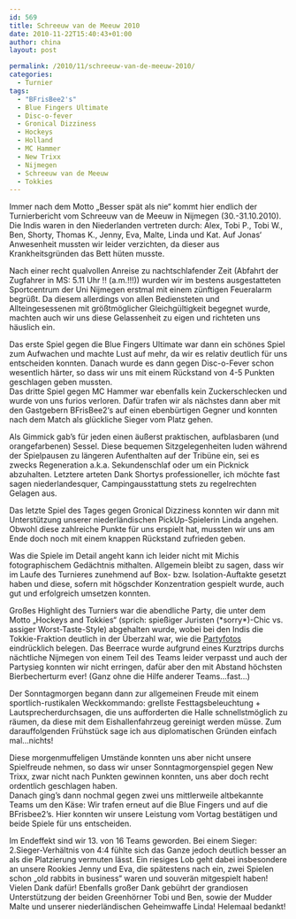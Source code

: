 ```yaml
---
id: 569
title: Schreeuw van de Meeuw 2010
date: 2010-11-22T15:40:43+01:00
author: china
layout: post

permalink: /2010/11/schreeuw-van-de-meeuw-2010/
categories:
  - Turnier
tags:
  - "BFrisBee2's"
  - Blue Fingers Ultimate
  - Disc-o-fever
  - Gronical Dizziness
  - Hockeys
  - Holland
  - MC Hammer
  - New Trixx
  - Nijmegen
  - Schreeuw van de Meeuw
  - Tokkies
---
```

Immer nach dem Motto &#8222;Besser spät als nie&#8220; kommt hier endlich der Turnierbericht vom Schreeuw van de Meeuw in Nijmegen (30.-31.10.2010). Die Indis waren in den Niederlanden vertreten durch: Alex, Tobi P., Tobi W., Ben, Shorty, Thomas K., Jenny, Eva, Malte, Linda und Kat. Auf Jonas‘ Anwesenheit mussten wir leider verzichten, da dieser aus Krankheitsgründen das Bett hüten musste.

Nach einer recht qualvollen Anreise zu nachtschlafender Zeit (Abfahrt der Zugfahrer in MS: 5.11 Uhr !! (a.m.!!!)) wurden wir im bestens ausgestatteten Sportcentrum der Uni Nijmegen erstmal mit einem zünftigen Feueralarm begrüßt. Da diesem allerdings von allen Bediensteten und Allteingesessenen mit größtmöglicher Gleichgültigkeit begegnet wurde, machten auch wir uns diese Gelassenheit zu eigen und richteten uns häuslich ein.

Das erste Spiel gegen die Blue Fingers Ultimate war dann ein schönes Spiel zum Aufwachen und machte Lust auf mehr, da wir es relativ deutlich für uns entscheiden konnten. Danach wurde es dann gegen Disc-o-Fever schon wesentlich härter, so dass wir uns mit einem Rückstand von 4-5 Punkten geschlagen geben mussten.  
Das dritte Spiel gegen MC Hammer war ebenfalls kein Zuckerschlecken und wurde von uns furios verloren. Dafür trafen wir als nächstes dann aber mit den Gastgebern BFrisBee2‘s auf einen ebenbürtigen Gegner und konnten nach dem Match als glückliche Sieger vom Platz gehen.<!--more-->

Als Gimmick gab’s für jeden einen äußerst praktischen, aufblasbaren (und orangefarbenen) Sessel. Diese bequemen Sitzgelegenheiten luden während der Spielpausen zu längeren Aufenthalten auf der Tribüne ein, sei es zwecks Regeneration a.k.a. Sekundenschlaf oder um ein Picknick abzuhalten. Letztere arteten Dank Shortys professioneller, ich möchte fast sagen niederlandesquer, Campingausstattung stets zu regelrechten Gelagen aus.

Das letzte Spiel des Tages gegen Gronical Dizziness konnten wir dann mit Unterstützung unserer niederländischen PickUp-Spielerin Linda angehen. Obwohl diese zahlreiche Punkte für uns erspielt hat, mussten wir uns am Ende doch noch mit einem knappen Rückstand zufrieden geben.

Was die Spiele im Detail angeht kann ich leider nicht mit Michis fotographischem Gedächtnis mithalten. Allgemein bleibt zu sagen, dass wir im Laufe des Turnieres zunehmend auf Box- bzw. Isolation-Auftakte gesetzt haben und diese, sofern mit högschder Konzentration gespielt wurde, auch gut und erfolgreich umsetzen konnten.

Großes Highlight des Turniers war die abendliche Party, die unter dem Motto „Hockeys and Tokkies“ (sprich: spießiger Juristen (\*sorry\*)-Chic vs. assiger Worst-Taste-Style) abgehalten wurde, wobei bei den Indis die Tokkie-Fraktion deutlich in der Überzahl war, wie die [Partyfotos](/nggallery/page-249/album-6/gallery-28/) eindrücklich belegen. Das Beerrace wurde aufgrund eines Kurztrips durchs nächtliche Nijmegen von einem Teil des Teams leider verpasst und auch der Partysieg konnten wir nicht erringen, dafür aber den mit Abstand höchsten Bierbecherturm ever! (Ganz ohne die Hilfe anderer Teams…fast…)

Der Sonntagmorgen begann dann zur allgemeinen Freude mit einem sportlich-rustikalen Weckkommando: grellste Festtagsbeleuchtung + Lautsprecherdurchsagen, die uns aufforderten die Halle schnellstmöglich zu räumen, da diese mit dem Eishallenfahrzeug gereinigt werden müsse. Zum darauffolgenden Frühstück sage ich aus diplomatischen Gründen einfach mal…nichts!

Diese morgenmuffeligen Umstände konnten uns aber nicht unsere Spielfreude nehmen, so dass wir unser Sonntagmorgenspiel gegen New Trixx, zwar nicht nach Punkten gewinnen konnten, uns aber doch recht ordentlich geschlagen haben.  
Danach ging’s dann nochmal gegen zwei uns mittlerweile altbekannte Teams um den Käse: Wir trafen erneut auf die Blue Fingers und auf die BFrisbee2&#8217;s. Hier konnten wir unsere Leistung vom Vortag bestätigen und beide Spiele für uns entscheiden.

Im Endeffekt sind wir 13. von 16 Teams geworden. Bei einem Sieger: 2.Sieger-Verhältnis von 4:4 fühlte sich das Ganze jedoch deutlich besser an als die Platzierung vermuten lässt. Ein riesiges Lob geht dabei insbesondere an unsere Rookies Jenny und Eva, die spätestens nach ein, zwei Spielen schon „old rabbits in business“ waren und souverän mitgespielt haben! Vielen Dank dafür! Ebenfalls großer Dank gebührt der grandiosen Unterstützung der beiden Greenhörner Tobi und Ben, sowie der Mudder Malte und unserer niederländischen Geheimwaffe Linda! Helemaal bedankt!
